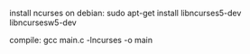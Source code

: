 install ncurses on debian:
sudo apt-get install libncurses5-dev libncursesw5-dev

compile:
gcc main.c -lncurses -o main
